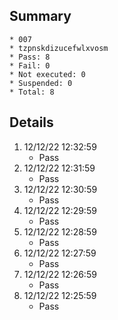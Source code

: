 ## Summary
	* 007
	* tzpnskdizucefwlxvosm
	* Pass: 8
	* Fail: 0
	* Not executed: 0
	* Suspended: 0
	* Total: 8
## Details
1. 12/12/22 12:32:59
	* Pass
2. 12/12/22 12:31:59
	* Pass
3. 12/12/22 12:30:59
	* Pass
4. 12/12/22 12:29:59
	* Pass
5. 12/12/22 12:28:59
	* Pass
6. 12/12/22 12:27:59
	* Pass
7. 12/12/22 12:26:59
	* Pass
8. 12/12/22 12:25:59
	* Pass
